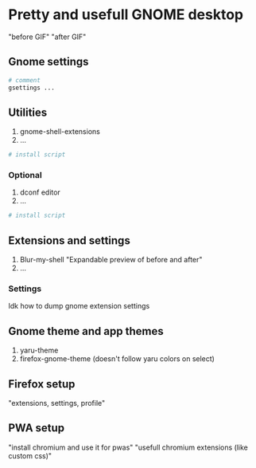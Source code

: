 # Pretty and usefull GNOME desktop

"before GIF"
"after GIF"

## Gnome settings

```bash
# comment
gsettings ...
```

## Utilities

1. gnome-shell-extensions
2. ...

```bash
# install script
```

### Optional

1. dconf editor
2. ...

```bash
# install script
```

## Extensions and settings

1. Blur-my-shell
   "Expandable preview of before and after"
2. ...

### Settings

Idk how to dump gnome extension settings

## Gnome theme and app themes

1. yaru-theme
2. firefox-gnome-theme (doesn't follow yaru colors on select)

## Firefox setup

"extensions, settings, profile"

## PWA setup

"install chromium and use it for pwas"
"usefull chromium extensions (like custom css)"

